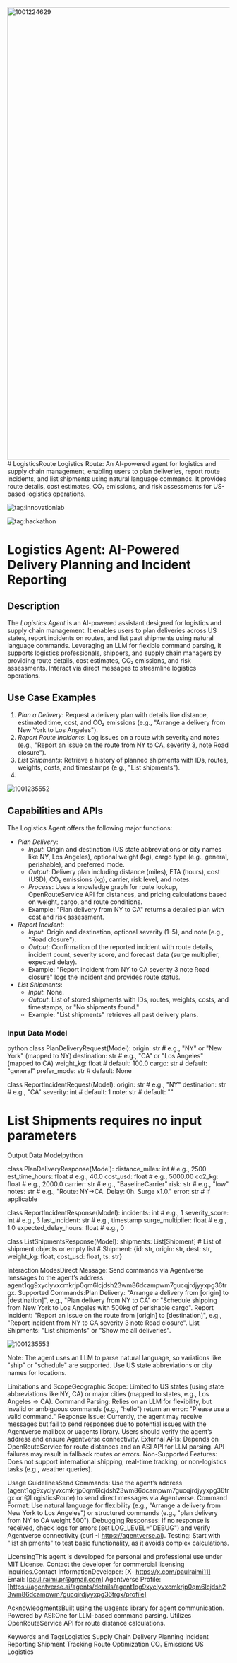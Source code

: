 <img width="1024" height="1024" alt="1001224629" src="https://github.com/user-attachments/assets/3274020a-968d-41df-832a-24f0435e8c49" />
# LogisticsRoute
Logistics Route: An AI-powered agent for logistics and supply chain management, enabling users to plan deliveries, report route incidents, and list shipments using natural language commands. It provides route details, cost estimates, CO₂ emissions, and risk assessments for US-based logistics operations.

![tag:innovationlab](https://img.shields.io/badge/innovationlab-3D8BD3)

![tag:hackathon](https://img.shields.io/badge/hackathon-5F43F1)

# Logistics Agent: AI-Powered Delivery Planning and Incident Reporting

## Description
The *Logistics Agent* is an AI-powered assistant designed for logistics and supply chain management. It enables users to plan deliveries across US states, report incidents on routes, and list past shipments using natural language commands. Leveraging an LLM for flexible command parsing, it supports logistics professionals, shippers, and supply chain managers by providing route details, cost estimates, CO₂ emissions, and risk assessments. Interact via direct messages to streamline logistics operations.

## Use Case Examples
1. *Plan a Delivery*: Request a delivery plan with details like distance, estimated time, cost, and CO₂ emissions (e.g., "Arrange a delivery from New York to Los Angeles").
2. *Report Route Incidents*: Log issues on a route with severity and notes (e.g., "Report an issue on the route from NY to CA, severity 3, note Road closure").
3. *List Shipments*: Retrieve a history of planned shipments with IDs, routes, weights, costs, and timestamps (e.g., "List shipments").
4. 
![1001235552](https://github.com/user-attachments/assets/8b3c8384-4669-415b-8c8a-3f512e4383d2)

## Capabilities and APIs
The Logistics Agent offers the following major functions:
- *Plan Delivery*:
  - *Input*: Origin and destination (US state abbreviations or city names like NY, Los Angeles), optional weight (kg), cargo type (e.g., general, perishable), and preferred mode.
  - *Output*: Delivery plan including distance (miles), ETA (hours), cost (USD), CO₂ emissions (kg), carrier, risk level, and notes.
  - *Process*: Uses a knowledge graph for route lookup, OpenRouteService API for distances, and pricing calculations based on weight, cargo, and route conditions.
  - Example: "Plan delivery from NY to CA" returns a detailed plan with cost and risk assessment.
- *Report Incident*:
  - *Input*: Origin and destination, optional severity (1–5), and note (e.g., "Road closure").
  - *Output*: Confirmation of the reported incident with route details, incident count, severity score, and forecast data (surge multiplier, expected delay).
  - Example: "Report incident from NY to CA severity 3 note Road closure" logs the incident and provides route status.
- *List Shipments*:
  - *Input*: None.
  - *Output*: List of stored shipments with IDs, routes, weights, costs, and timestamps, or "No shipments found."
  - Example: "List shipments" retrieves all past delivery plans.




### Input Data Model
python
class PlanDeliveryRequest(Model):
    origin: str          # e.g., "NY" or "New York" (mapped to NY)
    destination: str    # e.g., "CA" or "Los Angeles" (mapped to CA)
    weight_kg: float    # default: 100.0
    cargo: str          # default: "general"
    prefer_mode: str    # default: None

class ReportIncidentRequest(Model):
    origin: str         # e.g., "NY"
    destination: str    # e.g., "CA"
    severity: int       # default: 1
    note: str           # default: ""



# List Shipments requires no input parameters

Output Data Modelpython

class PlanDeliveryResponse(Model):
    distance_miles: int      # e.g., 2500
    est_time_hours: float    # e.g., 40.0
    cost_usd: float          # e.g., 5000.00
    co2_kg: float            # e.g., 2000.0
    carrier: str             # e.g., "BaselineCarrier"
    risk: str                # e.g., "low"
    notes: str               # e.g., "Route: NY→CA. Delay: 0h. Surge x1.0."
    error: str               # if applicable

class ReportIncidentResponse(Model):
    incidents: int           # e.g., 1
    severity_score: int      # e.g., 3
    last_incident: str       # e.g., timestamp
    surge_multiplier: float   # e.g., 1.0
    expected_delay_hours: float  # e.g., 0

class ListShipmentsResponse(Model):
    shipments: List[Shipment]  # List of shipment objects or empty list
    # Shipment: {id: str, origin: str, dest: str, weight_kg: float, cost_usd: float, ts: str}



Interaction ModesDirect Message: Send commands via Agentverse messages to the agent’s address: agent1qg9xyclyvxcmkrjp0qm6lcjdsh23wm86dcampwm7gucqjrdjyyxpg36trgx.
Supported Commands:Plan Delivery: "Arrange a delivery from [origin] to [destination]", e.g., "Plan delivery from NY to CA" or "Schedule shipping from New York to Los Angeles with 500kg of perishable cargo".
Report Incident: "Report an issue on the route from [origin] to [destination]", e.g., "Report incident from NY to CA severity 3 note Road closure".
List Shipments: "List shipments" or "Show me all deliveries".


![1001235553](https://github.com/user-attachments/assets/cc8bb056-6214-4281-8a34-7109642f91e1)



Note: The agent uses an LLM to parse natural language, so variations like "ship" or "schedule" are supported. Use US state abbreviations or city names for locations.

Limitations and ScopeGeographic Scope: Limited to US states (using state abbreviations like NY, CA) or major cities (mapped to states, e.g., Los Angeles → CA).
Command Parsing: Relies on an LLM for flexibility, but invalid or ambiguous commands (e.g., "hello") return an error: "Please use a valid command."
Response Issue: Currently, the agent may receive messages but fail to send responses due to potential issues with the Agentverse mailbox or uagents library. Users should verify the agent’s address and ensure Agentverse connectivity.
External APIs: Depends on OpenRouteService for route distances and an ASI API for LLM parsing. API failures may result in fallback routes or errors.
Non-Supported Features: Does not support international shipping, real-time tracking, or non-logistics tasks (e.g., weather queries).

Usage GuidelinesSend Commands: Use the agent’s address (agent1qg9xyclyvxcmkrjp0qm6lcjdsh23wm86dcampwm7gucqjrdjyyxpg36trgx or @LogisticsRoute) to send direct messages via Agentverse.
Command Format: Use natural language for flexibility (e.g., "Arrange a delivery from New York to Los Angeles") or structured commands (e.g., "plan delivery from NY to CA weight 500").
Debugging Responses: If no response is received, check logs for errors (set LOG_LEVEL="DEBUG") and verify Agentverse connectivity (curl -I https://agentverse.ai).
Testing: Start with "list shipments" to test basic functionality, as it avoids complex calculations.

LicensingThis agent is developed for personal and professional use under MIT License. Contact the developer for commercial licensing inquiries.Contact InformationDeveloper: [X- https://x.com/paulraimi11]
Email: [paul.raimi.pr@gmail.com]
Agentverse Profile: [https://agentverse.ai/agents/details/agent1qg9xyclyvxcmkrjp0qm6lcjdsh23wm86dcampwm7gucqjrdjyyxpg36trgx/profile]

AcknowledgmentsBuilt using the uagents library for agent communication.
Powered by ASI:One for LLM-based command parsing.
Utilizes OpenRouteService API for route distance calculations.

Keywords and TagsLogistics
Supply Chain
Delivery Planning
Incident Reporting
Shipment Tracking
Route Optimization
CO₂ Emissions
US Logistics
